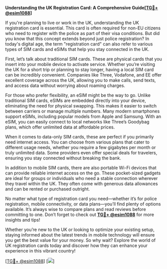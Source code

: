 **Understanding the UK Registration Card: A Comprehensive Guide[[TG💪+ @esim1088](https://t.me/s/esim1088)]**

If you're planning to live or work in the UK, understanding the UK registration card is essential. This card is often required for non-EU citizens who need to register with the police as part of their visa conditions. But did you know that this concept extends beyond just police registration? In today's digital age, the term "registration card" can also refer to various types of SIM cards and eSIMs that help you stay connected in the UK.

First, let’s talk about traditional SIM cards. These are physical cards that you insert into your mobile device to activate service. Whether you’re visiting the UK for a short trip or planning to stay longer, having a local SIM card can be incredibly convenient. Companies like Three, Vodafone, and EE offer excellent coverage across the UK, allowing you to make calls, send texts, and access data without worrying about roaming charges. 

For those who prefer flexibility, an eSIM might be the way to go. Unlike traditional SIM cards, eSIMs are embedded directly into your device, eliminating the need for physical swapping. This makes it easier to switch between carriers or manage multiple numbers. Many modern smartphones support eSIMs, including popular models from Apple and Samsung. With an eSIM, you can easily connect to local networks like Three’s Goodybag plans, which offer unlimited data at affordable prices.

When it comes to data-only SIM cards, these are perfect if you primarily need internet access. You can choose from various plans that cater to different usage needs, whether you require a few gigabytes per month or truly unlimited data. Some providers even offer special deals for travelers, ensuring you stay connected without breaking the bank.

In addition to mobile SIM cards, there are also portable Wi-Fi devices that can provide reliable internet access on the go. These pocket-sized gadgets are ideal for groups or individuals who need a stable connection wherever they travel within the UK. They often come with generous data allowances and can be rented or purchased outright.

No matter what type of registration card you need—whether it’s for police registration, mobile connectivity, or data plans—you’ll find plenty of options available. It’s always wise to compare plans and read reviews before committing to one. Don’t forget to check out **[TG💪+ @esim1088](https://t.me/s/esim1088)** for more insights and tips!

Whether you’re new to the UK or looking to optimize your existing setup, staying informed about the latest trends in mobile technology will ensure you get the best value for your money. So why wait? Explore the world of UK registration cards today and discover how they can enhance your experience in this vibrant country!

[[TG💪+ @esim1088](https://t.me/s/esim1088)] [![](https://i.postimg.cc/Y0z9fWf4/image.png)]